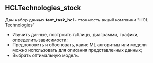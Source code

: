 ## HCLTechnologies_stock


Дан набор данных **test_task_hcl** - стоимость акций компании "HCL Technologies"

* Изучить данные, построить таблицы, диаграммы, графики, определить зависимости;
* Предположить и обосновать, какие ML алгоритмы или модели можно использовать для описания представленных данных;
* Выбрать оптимальную модель.
